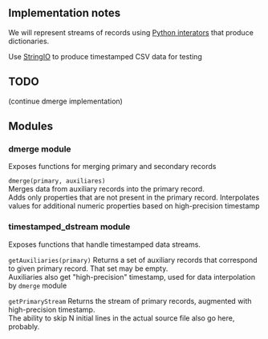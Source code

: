 ## Implementation notes
We will represent streams of records using [Python interators](https://docs.python.org/3/library/stdtypes.html#iterator-types) that produce dictionaries. 

Use [StringIO](https://docs.python.org/3/library/io.html#io.StringIO) to produce timestamped CSV data for testing


## TODO
(continue dmerge implementation)

## Modules
### dmerge module
Exposes functions for merging primary and secondary records

`dmerge(primary, auxiliares)` <br/>
Merges data from auxiliary records into the primary record. <br/>
Adds only properties that are not present in the primary record.
Interpolates values for additional numeric properties based on high-precision timestamp 


### timestamped_dstream module
Exposes functions that handle timestamped data streams. <br/>

`getAuxiliaries(primary)`
Returns a set of auxiliary records that correspond to given primary record. That set may be empty. <br/>
Auxiliaries also get "high-precision" timestamp, used for data interpolation by `dmerge` module

`getPrimaryStream`
Returns the stream of primary records, augmented with high-precision timestamp. <br/>
The ability to skip N initial lines in the actual source file also go here, probably.
